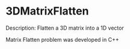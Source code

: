 # 3DMatrixFlatten

Description: Flatten a 3D matrix into a 1D vector 

Matrix Flatten problem was developed in C++

